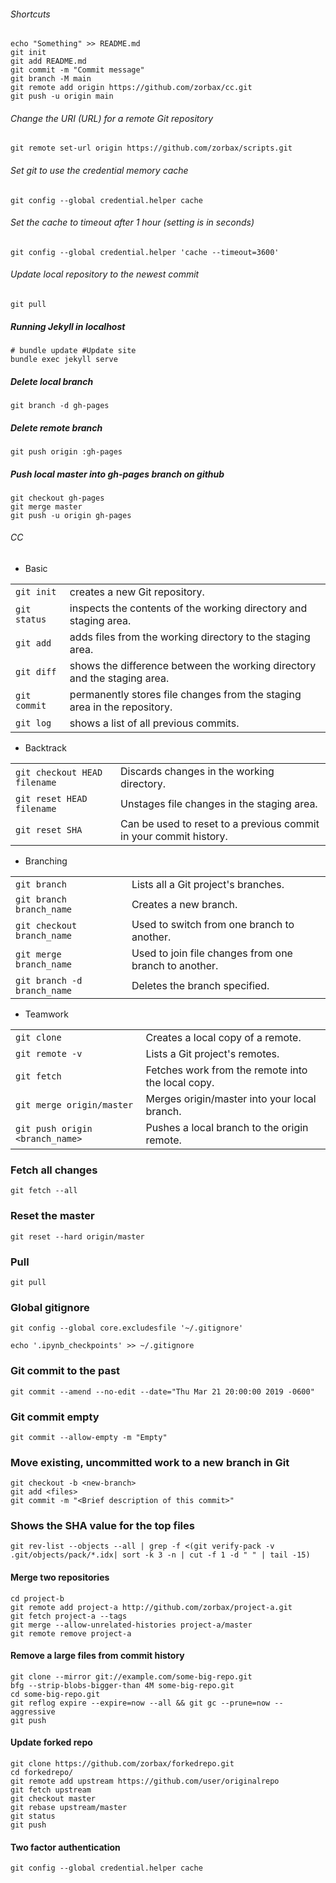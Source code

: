 ###### Shortcuts
```
echo "Something" >> README.md
git init
git add README.md
git commit -m "Commit message"
git branch -M main
git remote add origin https://github.com/zorbax/cc.git
git push -u origin main
```

###### Change the URI (URL) for a remote Git repository

```
git remote set-url origin https://github.com/zorbax/scripts.git
```

###### Set git to use the credential memory cache

```
git config --global credential.helper cache
```
###### Set the cache to timeout after 1 hour (setting is in seconds)

```
git config --global credential.helper 'cache --timeout=3600'
```
###### Update local repository to the newest commit

```
git pull
```
##### Running Jekyll in localhost
```
# bundle update #Update site
bundle exec jekyll serve
```

##### Delete local branch

```
git branch -d gh-pages
```
##### Delete remote branch
```
git push origin :gh-pages
```
##### Push local master *into* gh-pages branch on github
```
git checkout gh-pages
git merge master
git push -u origin gh-pages
```

###### CC

* Basic

|      |     |
|:--- | --- |
|`git init`| creates a new Git repository.|
|`git status` | inspects the contents of the working directory and staging area.|
|`git add`| adds files from the working directory to the staging area.|
|`git diff` | shows the difference between the working directory and the staging area.|
|`git commit` | permanently stores file changes from the staging area in the repository.|
|`git log` | shows a list of all previous commits.|

* Backtrack

|      |     |
|:--- | --- |
|`git checkout HEAD filename` | Discards changes in the working directory.|
|`git reset HEAD filename` | Unstages file changes in the staging area.|
|`git reset SHA` | Can be used to reset to a previous commit in your commit history.|

* Branching

|      |     |
|:--- | --- |
|`git branch` | Lists all a Git project's branches.|
|`git branch branch_name` | Creates a new branch.|
|`git checkout branch_name` | Used to switch from one branch to another.|
|`git merge branch_name` | Used to join file changes from one branch to another.|
|`git branch -d branch_name` | Deletes the branch specified.|

* Teamwork

|      |     |
|:--- | --- |
|`git clone`| Creates a local copy of a remote.|
|`git remote -v`| Lists a Git project's remotes.|
|`git fetch`| Fetches work from the remote into the local copy.|
|`git merge origin/master`| Merges origin/master into your local branch.|
|`git push origin <branch_name>`| Pushes a local branch to the origin remote.|


### Fetch all changes

```
git fetch --all
```

### Reset the master

```
git reset --hard origin/master
```

### Pull

```
git pull
```

### Global gitignore

```
git config --global core.excludesfile '~/.gitignore'

echo '.ipynb_checkpoints' >> ~/.gitignore
```

### Git commit to the past
```
git commit --amend --no-edit --date="Thu Mar 21 20:00:00 2019 -0600"
```

### Git commit empty
```
git commit --allow-empty -m "Empty"
```
### Move existing, uncommitted work to a new branch in Git

```
git checkout -b <new-branch>
git add <files>
git commit -m "<Brief description of this commit>"
```

### Shows the SHA value for the top files
```
git rev-list --objects --all | grep -f <(git verify-pack -v .git/objects/pack/*.idx| sort -k 3 -n | cut -f 1 -d " " | tail -15)
```

#### Merge two repositories
```
cd project-b
git remote add project-a http://github.com/zorbax/project-a.git
git fetch project-a --tags
git merge --allow-unrelated-histories project-a/master
git remote remove project-a
```

#### Remove a large files from commit history
```
git clone --mirror git://example.com/some-big-repo.git
bfg --strip-blobs-bigger-than 4M some-big-repo.git
cd some-big-repo.git
git reflog expire --expire=now --all && git gc --prune=now --aggressive
git push
```

#### Update forked repo
```
git clone https://github.com/zorbax/forkedrepo.git
cd forkedrepo/
git remote add upstream https://github.com/user/originalrepo
git fetch upstream
git checkout master
git rebase upstream/master
git status
git push
```

#### Two factor authentication
```
git config --global credential.helper cache
```
